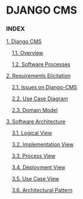 DJANGO CMS 
===================

### INDEX
[1. Django CMS](https://github.com/SofiaReis/django-cms/blob/develop/ESOF-docs/Software%20Processes%20and%20Project%20Management/processes.md#1-django-cms)

&nbsp;&nbsp;&nbsp;&nbsp;[1.1. Overview](https://github.com/SofiaReis/django-cms/blob/develop/ESOF-docs/Software%20Processes%20and%20Project%20Management/processes.md#11-overview)

&nbsp;&nbsp;&nbsp;&nbsp;[1.2. Software Processes](https://github.com/SofiaReis/django-cms/blob/develop/ESOF-docs/Software%20Processes%20and%20Project%20Management/processes.md#12-software-processes)

[2. Requirements Elicitation](https://github.com/SofiaReis/django-cms/blob/develop/ESOF-docs/Requirements%20elicitation/requirements.md#2-requirements-)

&nbsp;&nbsp;&nbsp;&nbsp;[2.1. Issues on Django-CMS](https://github.com/SofiaReis/django-cms/blob/develop/ESOF-docs/Requirements%20elicitation/requirements.md#21-issues-on-django-cms)

&nbsp;&nbsp;&nbsp;&nbsp;[2.2. Use Case Diagram](https://github.com/SofiaReis/django-cms/blob/develop/ESOF-docs/Requirements%20elicitation/requirements.md#22-use-case-diagram)

&nbsp;&nbsp;&nbsp;&nbsp;[2.3. Domain Model](https://github.com/SofiaReis/django-cms/blob/develop/ESOF-docs/Requirements%20elicitation/requirements.md#23-domain-model)

[3. Software Architecture](https://github.com/SofiaReis/django-cms/blob/develop/ESOF-docs/Software%20Architecture/Architecture.md#3-software-architecture)

&nbsp;&nbsp;&nbsp;&nbsp;[3.1. Logical View](https://github.com/SofiaReis/django-cms/blob/develop/ESOF-docs/Software%20Architecture/Architecture.md#31-logical-view)

&nbsp;&nbsp;&nbsp;&nbsp;[3.2. Implementation View](https://github.com/SofiaReis/django-cms/blob/develop/ESOF-docs/Software%20Architecture/Architecture.md#32-implementation-view)

&nbsp;&nbsp;&nbsp;&nbsp;[3.3. Process View](https://github.com/SofiaReis/django-cms/blob/develop/ESOF-docs/Software%20Architecture/Architecture.md#33-process-view)

&nbsp;&nbsp;&nbsp;&nbsp;[3.4. Deployment View](https://github.com/SofiaReis/django-cms/blob/develop/ESOF-docs/Software%20Architecture/Architecture.md#34-deployment-vieww)

&nbsp;&nbsp;&nbsp;&nbsp;[3.5. Use Case View](https://github.com/SofiaReis/django-cms/blob/develop/ESOF-docs/Software%20Architecture/Architecture.md#35-use-case-view)

&nbsp;&nbsp;&nbsp;&nbsp;[3.6. Architectural Pattern](https://github.com/SofiaReis/django-cms/blob/develop/ESOF-docs/Software%20Architecture/Architecture.md#36-architectural-pattern)


